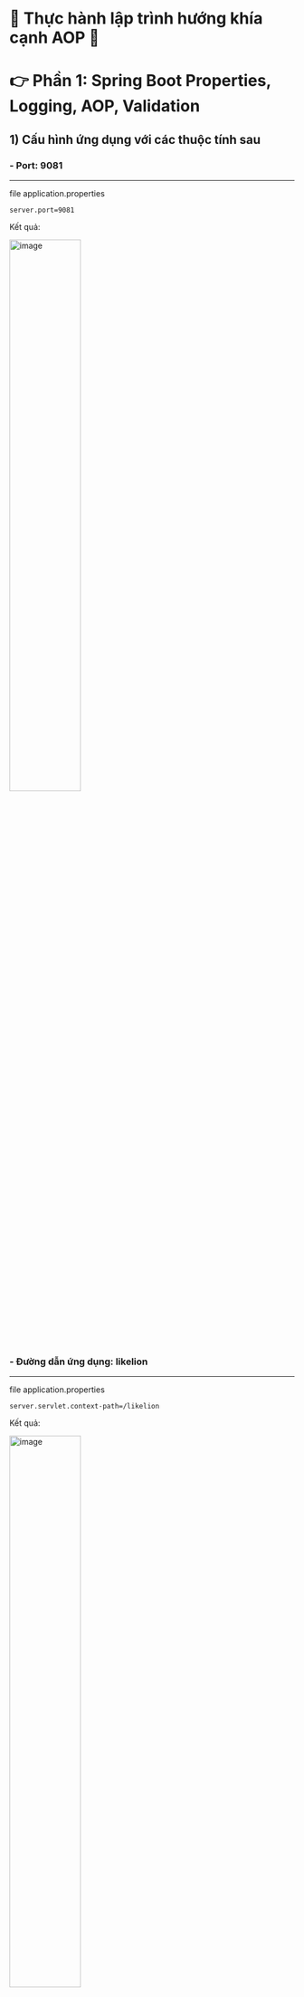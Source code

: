 # :star2: Thực hành lập trình hướng khía cạnh AOP :star2:


# :point_right: Phần 1: Spring Boot Properties, Logging, AOP, Validation

## 1) Cấu hình ứng dụng với các thuộc tính sau
### - Port: 9081

---

file application.properties
``` 
server.port=9081
```
Kết quả:

<img src="https://user-images.githubusercontent.com/72481546/221401317-3b75e38e-7bea-42fd-8aa2-9cd499426dbe.png" alt="image" width="50%" style="display:block;">


### - Đường dẫn ứng dụng: likelion
---

file application.properties
``` 
server.servlet.context-path=/likelion
```
Kết quả:

<img src="https://user-images.githubusercontent.com/72481546/221404776-e7a20f27-01ec-4bce-acb6-a30a4497405a.png" alt="image" width="50%" style="display:block; ">

### - Tạo một pattern logging: pattern có thể tự chọn

---

- Pattern logging: là một chuỗi định dạng được sử dụng để hiển thị các thông tin log trong các bản ghi log của ứng dụng. Một pattern logging thường bao gồm các định dạng như thời gian, thread, tên logger, mức độ log, nội dung log message và nhiều thông tin khác tùy thuộc vào nhu cầu logging của ứng dụng.

 Tạo "logging.pattern.console trong file application.properties để cấu hình định dạng log được hiển thị trên console:

- %d{yyyy-MM-dd HH:mm:ss.SSS} là định dạng của ngày giờ trong log, được định dạng theo kiểu năm-tháng-ngày giờ-phút-giây và mili giây.

- [%thread] là thông tin về thread, được hiển thị trong ngoặc vuông.

- %-5level là mức độ của log, được hiển thị với 5 ký tự, nếu mức độ của log dài hơn 5 ký tự, nó sẽ được hiển thị đầy đủ.

- %logger{35} là tên của logger, với độ dài tối đa là 35 ký tự.

- %msg%n là nội dung của log, được định dạng với ký tự gạch ngang và xuống dòng mới.

file application.properties
``` 
logging.pattern.console=%d{yyyy-MM-dd HH:mm:ss.SSS} [%thread] %-5level %logger{35} - %msg%n
```

Kết quả 

<img src="https://user-images.githubusercontent.com/72481546/221406716-279c10d4-4532-4325-9624-535df2a19b14.png" alt="image" width="50%" style="display:block;">


### - Cài đặt level của logging là trace

--- 

```
logging.level.root=trace
```

---

## 2) Tạo 2 dto chứa các thuộc tính sau và sử dụng các annotation thực hiện validation

##### **EmployeeDto bao gồm:**

##### - **employeeld**
##### - **name: không được rỗng, độ dài từ 10 đến 50 kí tự**
##### - **birthDate**
##### - **gender**
##### - **email: không được rỗng và đúng với format gmail**

##### **DepartmentDto gồm**

##### - departmentld
##### - deptName: không được rỗng, độ dài từ 10 đến 50 kí tự
##### - description: không được rỗng
##### - List<employeeDto>: valid được các thuộc annotaion đã cài đặt trong employeeDto
 
##### Tạo api de test valid employeeDto 

##### Tạo api để test valid departmentDto. Lưu ý phải valid được các thuộc tính trong List<employeeDto>
 
 Thêm vào pom.xml để sử dụng validation
 
 ```
         <dependency>
            <groupId>org.springframework.boot</groupId>
            <artifactId>spring-boot-starter-validation</artifactId>
        </dependency>
 ```
 
## File EmployeeDto:
 
 <img src="https://user-images.githubusercontent.com/72481546/221407908-57802971-788f-4d50-b543-3143568c686d.png" alt="image" width="50%" style="display:block;">

### Kết quả: 
 
##### name: không được rỗng, độ dài từ 10 đến 50 kí tự
 
 - name = 1 ký tự ==> Báo lỗi
 
  <img src="https://user-images.githubusercontent.com/72481546/221425356-bdc3a48a-42b6-476f-a001-0d0d87a9f870.png" alt="image" width="50%" style="display:block;">
 
 
##### - **email: không được rỗng và đúng với format gmail**
 
 - email rỗng  ==>  Báo lỗi 

  <img src="https://user-images.githubusercontent.com/72481546/221425690-fef46d28-172b-4754-a3db-9d9b1bc25be2.png" alt="image" width="50%" style="display:block;">
 
---
 
## File DepartmentDto
 
<img src="https://user-images.githubusercontent.com/72481546/221407942-4a253b87-e39c-4197-86b0-f2ce1aaa4c42.png" alt="image" width="50%" style="display:block;">

##### - deptName: không được rỗng, độ dài từ 10 đến 50 kí tự
 
 - deptName = 2 ký tự => Lỗi

<img src="https://user-images.githubusercontent.com/72481546/221425839-6e585f36-43ab-4f83-9a7b-95ad7cc1a4e4.png" alt="image" width="50%" style="display:block;">

##### - description: không được rỗng
 
 - description: rỗng => lỗi
 
<img src="https://user-images.githubusercontent.com/72481546/221425916-df574c37-77c3-4a73-9a06-95251ad3053f.png" alt="image" width="50%" style="display:block;">

##### - List<employeeDto>: valid được các thuộc annotaion đã cài đặt trong employeeDto

Câu lệnh @Valid được sử dụng trong Spring để kiểm tra tính hợp lệ của đối tượng trước khi chúng được xử lý bởi controller. Trong trường hợp này, nó được sử dụng để kiểm tra tính hợp lệ của danh sách employeeDtoList.

Khi sử dụng @Valid trên một đối tượng kiểu List, Spring sẽ kiểm tra tính hợp lệ của từng phần tử trong danh sách. Nếu một phần tử không hợp lệ, Spring sẽ trả về lỗi với thông tin chi tiết về vị trí và lý do của lỗi.
 
 ```
     @Valid
     List<EmployeeDto> employeeDtoList;
 ```
 
 - Ví dụ: Không nhập trường name cho employeeDtoList
 
<img src="https://user-images.githubusercontent.com/72481546/221426366-55d3fbf0-e22a-40bd-8252-74cde1b349ec.png" alt="image" width="50%" style="display:block;">

###  3) Tạo hai service tương ứng với hai dto tại (2). Mỗi service tạo một method tương ứng với dto

### EmployeeDto getEmployeeDto(EmployeeDto employeeDto): xử lí trả về dto là đối số truyền vào

### DepartmentDto getDepartmentDto(DepartmentDto departmentDto): xử lí trả về dto là đối số truyền vào

### Mỗi service tạo một Logger và logging đối số truyền vào khi gọi method Ứng dụng AOP để logging như sau:

### - Logging trước và sau khi gọi method getDepartmentDto: nội dụng logging tùy chọn
### - Logging sau khi gọi method getEmployeeDto không thành công: nội dung logging tùy chọn

# :point_right: Phần II: Exception, Filter, Interceptor

## 1) Sử dụng interceptor để logging
###  Tại hàm preHandle với message ”Pre Handle method is Calling”
###  Tại hàm postHandle với message “Post Handle method is Calling”
###  Tại hàm afterCompletion với message "Request and Response is completed"
###  Sử dụng interceptor để thực hiện thống kê thời gian xử lý của mỗi request. Gợi ý như sau:
###  + Tại preHandle thực hiện: request.setAttribute("startTime", startTime) với startTime là thời gian hiện tại 
###  + Tại postHandle lấy giá trị "startTime”, dùng thời gian hiện tại thực hiện phép trừ và logging
<img src ="https://user-images.githubusercontent.com/72481546/221402678-9af35a2a-8cd5-47f2-b6e4-27dac382b3f5.png" width ="50%"/>

## 2) Sử dụng filter để detect các loại browser

###  Nếu request từ các browser thì sẽ được vào controller
###  Nếu request từ Postman sẽ thực hiện như sau:
###  - Response về với status là 403, và message là "Bạn đang yêu cầu từ Postman!"
<img src ="https://user-images.githubusercontent.com/72481546/221402898-af1756fb-0ae1-4a80-a729-2e941350ae8c.png" width ="50%"/>



